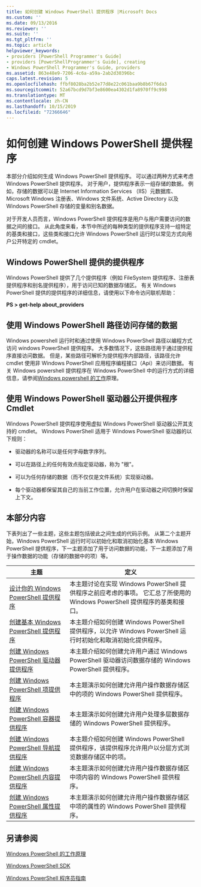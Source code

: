 ```yaml
---
title: 如何创建 Windows PowerShell 提供程序 |Microsoft Docs
ms.custom: ''
ms.date: 09/13/2016
ms.reviewer: ''
ms.suite: ''
ms.tgt_pltfrm: ''
ms.topic: article
helpviewer_keywords:
- providers [PowerShell Programmer's Guide]
- providers [PowerShellProgrammer's Guide], creating
- Windows PowerShell Programmer's Guide, providers
ms.assetid: 863e48e9-7206-4c6a-a59a-2ab2d30396bc
caps.latest.revision: 5
ms.openlocfilehash: ffbf8028ba2b52e77d8e22c061baa9b8b67f6da3
ms.sourcegitcommit: 52a67bcd9d7bf3e8600ea4302d1fa8970ff9c998
ms.translationtype: MT
ms.contentlocale: zh-CN
ms.lasthandoff: 10/15/2019
ms.locfileid: "72366646"
---
```

# <a name="how-to-create-a-windows-powershell-provider"></a>如何创建 Windows PowerShell 提供程序

本部分介绍如何生成 Windows PowerShell 提供程序。 可以通过两种方式来考虑 Windows PowerShell 提供程序。 对于用户，提供程序表示一组存储的数据。 例如，存储的数据可以是 Internet Information Services （IIS）元数据库、Microsoft Windows 注册表、Windows 文件系统、Active Directory 以及 Windows PowerShell 存储的变量和别名数据。

对于开发人员而言，Windows PowerShell 提供程序是用户与用户需要访问的数据之间的接口。 从此角度来看，本节中所述的每种类型的提供程序支持一组特定的基类和接口，这些类和接口允许 Windows PowerShell 运行时以常见方式向用户公开特定的 cmdlet。

## <a name="providers-provided-by-windows-powershell"></a>Windows PowerShell 提供的提供程序

Windows PowerShell 提供了几个提供程序（例如 FileSystem 提供程序、注册表提供程序和别名提供程序），用于访问已知的数据存储区。 有关 Windows PowerShell 提供的提供程序的详细信息，请使用以下命令访问联机帮助：

**PS > get-help about_providers**

## <a name="accessing-the-stored-data-using-windows-powershell-paths"></a>使用 Windows PowerShell 路径访问存储的数据

Windows powershell 运行时和通过使用 Windows PowerShell 路径以编程方式访问 windows PowerShell 提供程序。 大多数情况下，这些路径用于通过提供程序直接访问数据。 但是，某些路径可解析为提供程序内部路径，该路径允许 cmdlet 使用非 Windows PowerShell 应用程序编程接口（Api）来访问数据。 有关 Windows powershell 提供程序在 Windows PowerShell 中的运行方式的详细信息，请参阅[Windows powershell 的工作](https://msdn.microsoft.com/en-us/ced30e23-10af-4700-8933-49873bd84d58)原理。

## <a name="exposing-provider-cmdlets-using-windows-powershell-drives"></a>使用 Windows PowerShell 驱动器公开提供程序 Cmdlet

Windows PowerShell 提供程序使用虚拟 Windows PowerShell 驱动器公开其支持的 cmdlet。 Windows PowerShell 适用于 Windows PowerShell 驱动器的以下规则：

- 驱动器的名称可以是任何字母数字序列。

- 可以在路径上的任何有效点指定驱动器，称为 "根"。

- 可以为任何存储的数据（而不仅仅是文件系统）实现驱动器。

- 每个驱动器都保留其自己的当前工作位置，允许用户在驱动器之间切换时保留上下文。

## <a name="in-this-section"></a>本部分内容

下表列出了一些主题，这些主题包括彼此之间生成的代码示例。 从第二个主题开始，Windows PowerShell 运行时可以初始化和取消初始化基本 Windows PowerShell 提供程序，下一主题添加了用于访问数据的功能，下一主题添加了用于操作数据的功能（存储的数据中的项）等。

|主题|定义|
|-----------|----------------|
|[设计你的 Windows PowerShell 提供程序](./designing-your-windows-powershell-provider.md)|本主题讨论在实现 Windows PowerShell 提供程序之前应考虑的事项。 它汇总了所使用的 Windows PowerShell 提供程序的基类和接口。|
|[创建基本 Windows PowerShell 提供程序](./creating-a-basic-windows-powershell-provider.md)|本主题介绍如何创建 Windows PowerShell 提供程序，以允许 Windows PowerShell 运行时初始化和取消初始化提供程序。|
|[创建 Windows PowerShell 驱动器提供程序](./creating-a-windows-powershell-drive-provider.md)|本主题介绍如何创建允许用户通过 Windows PowerShell 驱动器访问数据存储的 Windows PowerShell 提供程序。|
|[创建 Windows PowerShell 项提供程序](./creating-a-windows-powershell-item-provider.md)|本主题演示如何创建允许用户操作数据存储区中的项的 Windows PowerShell 提供程序。|
|[创建 Windows PowerShell 容器提供程序](./creating-a-windows-powershell-container-provider.md)|本主题演示如何创建允许用户处理多层数据存储的 Windows PowerShell 提供程序。|
|[创建 Windows PowerShell 导航提供程序](./creating-a-windows-powershell-navigation-provider.md)|本主题介绍如何创建 Windows PowerShell 提供程序，该提供程序允许用户以分层方式浏览数据存储区中的项。|
|[创建 Windows PowerShell 内容提供程序](./creating-a-windows-powershell-content-provider.md)|本主题演示如何创建允许用户操作数据存储区中项内容的 Windows PowerShell 提供程序。|
|[创建 Windows PowerShell 属性提供程序](./creating-a-windows-powershell-property-provider.md)|本主题演示如何创建允许用户操作数据存储区中项的属性的 Windows PowerShell 提供程序。|

## <a name="see-also"></a>另请参阅

[Windows PowerShell 的工作原理](https://msdn.microsoft.com/en-us/ced30e23-10af-4700-8933-49873bd84d58)

[Windows PowerShell SDK](../windows-powershell-reference.md)

[Windows PowerShell 程序员指南](./windows-powershell-programmer-s-guide.md)
